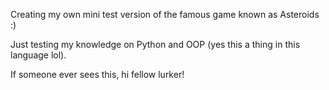 Creating my own mini test version of the famous game known as Asteroids :)

Just testing my knowledge on Python and OOP (yes this a thing in this language lol).

If someone ever sees this, hi fellow lurker!
